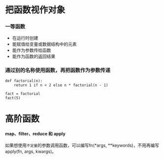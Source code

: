 # 把函数视作对象

### 一等函数
- 在运行时创建
- 能赋值给变量或数据结构中的元素
- 能作为参数传给函数
- 能作为函数的返回结果

### 通过别的名称使用函数，再把函数作为参数传递
```
def factorial(n):
    return 1 if n < 2 else n * factorial(n - 1)

fact = factorial
fact(5)
```

# 高阶函数
#### map、filter、reduce 和 apply
如果想使用`不定量`的参数调用函数，可以编写fn(*args, **keywords)，不用再编写apply(fn, args, kwargs)。




